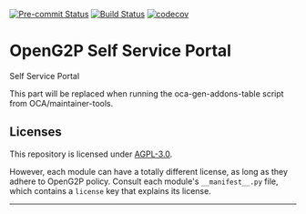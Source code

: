
<!-- /!\ Non OCA Context : Set here the badge of your runbot / runboat instance. -->
[![Pre-commit Status](https://github.com/OpenG2P/openg2p-ssp/actions/workflows/pre-commit.yml/badge.svg?branch=15.0)](https://github.com/OpenG2P/openg2p-ssp/actions/workflows/pre-commit.yml?query=branch%3A15.0)
[![Build Status](https://github.com/OpenG2P/openg2p-ssp/actions/workflows/test.yml/badge.svg?branch=15.0)](https://github.com/OpenG2P/openg2p-ssp/actions/workflows/test.yml?query=branch%3A15.0)
[![codecov](https://codecov.io/gh/OpenG2P/openg2p-ssp/branch/15.0/graph/badge.svg)](https://codecov.io/gh/OpenG2P/openg2p-ssp)
<!-- /!\ Non OCA Context : Set here the badge of your translation instance. -->

<!-- /!\ do not modify above this line -->

# OpenG2P Self Service Portal

Self Service Portal

<!-- /!\ do not modify below this line -->

<!-- prettier-ignore-start -->

[//]: # (addons)

This part will be replaced when running the oca-gen-addons-table script from OCA/maintainer-tools.

[//]: # (end addons)

<!-- prettier-ignore-end -->

## Licenses

This repository is licensed under [AGPL-3.0](LICENSE).

However, each module can have a totally different license, as long as they adhere to OpenG2P
policy. Consult each module's `__manifest__.py` file, which contains a `license` key
that explains its license.

----
<!-- /!\ Non OCA Context : Set here the full description of your organization. -->
